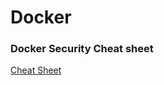 # Docker

### Docker Security Cheat sheet
[Cheat Sheet](https://cheatsheetseries.owasp.org/cheatsheets/Docker_Security_Cheat_Sheet.html)

